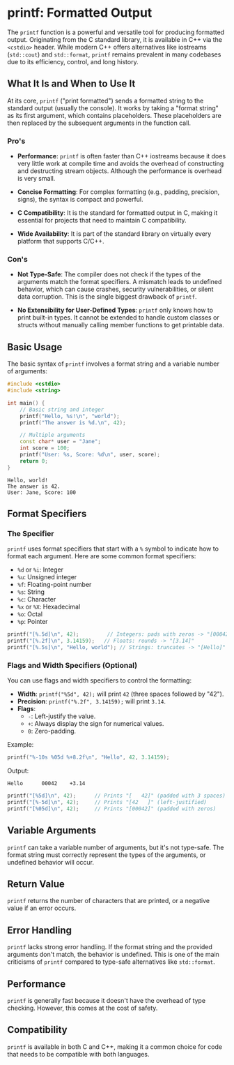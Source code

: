 # printf: Formatted Output

The `printf` function is a powerful and versatile tool for producing formatted output. Originating from the C standard library, it is available in C++ via the `<cstdio>` header. While modern C++ offers alternatives like iostreams (`std::cout`) and `std::format`, `printf` remains prevalent in many codebases due to its efficiency, control, and long history.

## What It Is and When to Use It

At its core, `printf` ("print formatted") sends a formatted string to the standard output (usually the console). It works by taking a "format string" as its first argument, which contains placeholders. These placeholders are then replaced by the subsequent arguments in the function call.

### Pro's

- **Performance**: `printf` is often faster than C++ iostreams because it does very little work at compile time and avoids the overhead of constructing and destructing stream objects. Although the performance is overhead is very small.

- **Concise Formatting**: For complex formatting (e.g., padding, precision, signs), the syntax is compact and powerful.

- **C Compatibility**: It is the standard for formatted output in C, making it essential for projects that need to maintain C compatibility.

- **Wide Availability**: It is part of the standard library on virtually every platform that supports C/C++.

### Con's

- **Not Type-Safe**: The compiler does not check if the types of the arguments match the format specifiers. A mismatch leads to undefined behavior, which can cause crashes, security vulnerabilities, or silent data corruption. This is the single biggest drawback of `printf`.

- **No Extensibility for User-Defined Types**: `printf` only knows how to print built-in types. It cannot be extended to handle custom classes or structs without manually calling member functions to get printable data.

## Basic Usage

The basic syntax of `printf` involves a format string and a variable number of arguments:

```c++
#include <cstdio>
#include <string>

int main() {
    // Basic string and integer
    printf("Hello, %s!\n", "world");
    printf("The answer is %d.\n", 42);

    // Multiple arguments
    const char* user = "Jane";
    int score = 100;
    printf("User: %s, Score: %d\n", user, score);
    return 0;
}
```

```
Hello, world!
The answer is 42.
User: Jane, Score: 100
```

## Format Specifiers

### The Specifier

`printf` uses format specifiers that start with a `%` symbol to indicate how to format each argument. Here are some common format specifiers:

- `%d` or `%i`: Integer
- `%u`: Unsigned integer
- `%f`: Floating-point number
- `%s`: String
- `%c`: Character
- `%x` or `%X`: Hexadecimal
- `%o`: Octal
- `%p`: Pointer

```c++
printf("[%.5d]\n", 42);         // Integers: pads with zeros -> "[00042]"
printf("[%.2f]\n", 3.14159);   // Floats: rounds -> "[3.14]"
printf("[%.5s]\n", "Hello, world"); // Strings: truncates -> "[Hello]"
```

### Flags and Width Specifiers (Optional)

You can use flags and width specifiers to control the formatting:

- **Width**: `printf("%5d", 42);` will print `42` (three spaces followed by "42").
- **Precision**: `printf("%.2f", 3.14159);` will print `3.14`.
- **Flags**:
    - `-`: Left-justify the value.
    - `+`: Always display the sign for numerical values.
    - `0`: Zero-padding.

Example: 

```c++
printf("%-10s %05d %+8.2f\n", "Hello", 42, 3.14159);
```

Output:
```
Hello      00042    +3.14
```

```c++
printf("[%5d]\n", 42);      // Prints "[   42]" (padded with 3 spaces)
printf("[%-5d]\n", 42);     // Prints "[42   ]" (left-justified)
printf("[%05d]\n", 42);     // Prints "[00042]" (padded with zeros)
```

## Variable Arguments 

`printf` can take a variable number of arguments, but it's not type-safe. The format string must correctly represent the types of the arguments, or undefined behavior will occur.

## Return Value

`printf` returns the number of characters that are printed, or a negative value if an error occurs.

## Error Handling

`printf` lacks strong error handling. If the format string and the provided arguments don't match, the behavior is undefined. This is one of the main criticisms of `printf` compared to type-safe alternatives like `std::format`.

## Performance

`printf` is generally fast because it doesn't have the overhead of type checking. However, this comes at the cost of safety.

## Compatibility

`printf` is available in both C and C++, making it a common choice for code that needs to be compatible with both languages.
